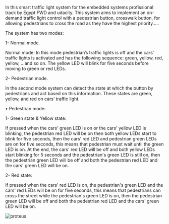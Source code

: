 In this smart traffic light system for the embedded systems profissional track by 
Egypt FWD and udacity. This system aims to implement an on-demand traffic light 
control with a pedestrian button, crosswalk button, for allowing pedestrians to 
cross the road as they have the highest priority…..

The system has two modes:

1- Normal mode.

Normal mode: In this mode pedestrian’s traffic lights is off and the cars’ traffic 
lights is activated and has the following sequence: green, yellow, red, yellow, 
…and so on. The yellow LED will blink for five seconds before moving to green or 
red LEDs. 

 2- Pedestrian mode.
 
In the second mode system can detect the state at which the button by 
pedestrians and act based on this information. These states are green, 
yellow, and red on cars’ traffic light.

• Pedestrian mode:

1- Green state & Yellow state:

If pressed when the cars' green LED is on or the cars' yellow LED is blinking, the 
pedestrian red LED will be on then both yellow LEDs start to blink for five seconds, 
then the cars' red LED and pedestrian green LEDs are on for five seconds, this 
means that pedestrian must wait until the green LED is on. At the end, the cars' 
red LED will be off and both yellow LEDs start blinking for 5 seconds and the 
pedestrian's green LED is still on, then the pedestrian green LED will be off and 
both the pedestrian red LED and the cars' green LED will be on.

2- Red state:

If pressed when the cars' red LED is on, the pedestrian's green LED and the cars' 
red LEDs will be on for five seconds, this means that pedestrians can cross the 
street while the pedestrian's green LED is on, then the pedestrian green LED will be 
off and both the pedestrian red LED and the cars' green LED will be on.


![proteus](https://user-images.githubusercontent.com/110823285/200068316-882f5ccc-6d06-4693-ab31-9973a59e3c0b.png)
